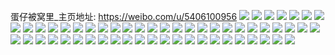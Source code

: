 蛋仔被窝里_主页地址: https://weibo.com/u/5406100956 
![](https://wx4.sinaimg.cn/mw2000/005TRrOIly1h926mjhn80j30u01hc48h.jpg) 
![](https://wx4.sinaimg.cn/mw2000/005TRrOIly1h926mlzdfgj30u01sywkj.jpg) 
![](https://wx4.sinaimg.cn/mw2000/005TRrOIly1h926mmlkjbj30u00u0jzd.jpg) 
![](https://wx4.sinaimg.cn/mw2000/005TRrOIly1h8r6ae91ncj30k00zktbf.jpg) 
![](https://wx4.sinaimg.cn/mw2000/005TRrOIly1h8r6aeg0faj30t112qgqs.jpg) 
![](https://wx4.sinaimg.cn/mw2000/005TRrOIly1h8r6ae35x1j30u01400x7.jpg) 
![](https://wx4.sinaimg.cn/mw2000/005TRrOIly1h8km27mm1yj31400u0n1v.jpg) 
![](https://wx4.sinaimg.cn/mw2000/005TRrOIly1h8km2822bjj30u00u079c.jpg) 
![](https://wx4.sinaimg.cn/mw2000/005TRrOIly1h8km27fnk7j30u0140aif.jpg) 
![](https://wx4.sinaimg.cn/mw2000/005TRrOIly1h8km28du2qj30u0140dpq.jpg) 
![](https://wx4.sinaimg.cn/mw2000/005TRrOIly1h8km28ny8mj30u0140wm6.jpg) 
![](https://wx4.sinaimg.cn/mw2000/005TRrOIly1h84gv31ss8j31410u0gss.jpg) 
![](https://wx4.sinaimg.cn/mw2000/005TRrOIly1h84gv3fkn4j31410u07ds.jpg) 
![](https://wx4.sinaimg.cn/mw2000/005TRrOIly1h84gv3sbvkj31400u07c1.jpg) 
![](https://wx4.sinaimg.cn/mw2000/005TRrOIly1h84gv43iarj31400u0aic.jpg) 
![](https://wx4.sinaimg.cn/mw2000/005TRrOIly1h84gv2ujxmj31900u0qbo.jpg) 
![](https://wx4.sinaimg.cn/mw2000/005TRrOIly1h84gv4b6fuj31400u0ahx.jpg) 
![](https://wx4.sinaimg.cn/mw2000/005TRrOIly1h84gv4l5bij31400u0tg8.jpg) 
![](https://wx4.sinaimg.cn/mw2000/005TRrOIly1h84gv56jqdj31400u0wly.jpg) 
![](https://wx4.sinaimg.cn/mw2000/005TRrOIly1h84gv8vza2j31410u07ev.jpg) 
![](https://wx4.sinaimg.cn/mw2000/005TRrOIly1h81mpvj82jj30m80eumym.jpg) 
![](https://wx4.sinaimg.cn/mw2000/005TRrOIly1h81mpv1q7rj30m80eujsn.jpg) 
![](https://wx4.sinaimg.cn/mw2000/005TRrOIly1h81mpsogxkj30u01407df.jpg) 
![](https://wx4.sinaimg.cn/mw2000/005TRrOIly1h81mptoihjj30u019on34.jpg) 
![](https://wx4.sinaimg.cn/mw2000/005TRrOIly1h81mpswp39j30u0140tdo.jpg) 
![](https://wx4.sinaimg.cn/mw2000/005TRrOIly1h81mpvs6usj31400u0wqq.jpg) 
![](https://wx4.sinaimg.cn/mw2000/005TRrOIly1h7owemmhvxj30u00u0gt7.jpg) 
![](https://wx4.sinaimg.cn/mw2000/005TRrOIly1h7owemdjsvj30u00u0wlv.jpg) 
![](https://wx4.sinaimg.cn/mw2000/005TRrOIly1h7owemvga3j30u00u010b.jpg) 
![](https://wx4.sinaimg.cn/mw2000/005TRrOIly1h7kz4pvypbj30u01hcn3u.jpg) 
![](https://wx4.sinaimg.cn/mw2000/005TRrOIly1h7kz4q72mfj30u01hcq8h.jpg) 
![](https://wx4.sinaimg.cn/mw2000/005TRrOIly1h7kz4qlvjzj30u01407er.jpg) 
![](https://wx4.sinaimg.cn/mw2000/005TRrOIly1h7kz4qwq0dj30wi0f1taj.jpg) 
![](https://wx4.sinaimg.cn/mw2000/005TRrOIly1h7bii53ymzj30u0140abl.jpg) 
![](https://wx4.sinaimg.cn/mw2000/005TRrOIly1h7bii4oxujj30u0140wk3.jpg) 
![](https://wx4.sinaimg.cn/mw2000/005TRrOIly1h7b1qq3lypj30wi0iodhw.jpg) 
![](https://wx4.sinaimg.cn/mw2000/005TRrOIly1h77lckw4daj30wi09djsk.jpg) 
![](https://wx4.sinaimg.cn/mw2000/005TRrOIly1h69smfvb9sj30u00u0jsd.jpg) 
![](https://wx4.sinaimg.cn/mw2000/005TRrOIly1h5znd4cp6yj30u012p3zv.jpg) 
![](https://wx4.sinaimg.cn/mw2000/005TRrOIly1h5znd4mry5j30u012p75n.jpg) 
![](https://wx4.sinaimg.cn/mw2000/005TRrOIly1h5kiwkrxb0j30u00u0wjj.jpg) 
![](https://wx4.sinaimg.cn/mw2000/005TRrOIgy1h5dhmrc5czj30k00zkaei.jpg) 
![](https://wx4.sinaimg.cn/mw2000/005TRrOIgy1h5dhnd96xhj30wi1yc4qp.jpg) 
![](https://wx4.sinaimg.cn/mw2000/005TRrOIgy1h5dhndz3myj30k00zkq6g.jpg) 
![](https://wx4.sinaimg.cn/mw2000/005TRrOIly1h4kgm2n5iqj30tz18zdpi.jpg) 
![](https://wx4.sinaimg.cn/mw2000/005TRrOIly1h25d6i3p9lj30wi1nz4f9.jpg) 
![](https://wx4.sinaimg.cn/mw2000/005TRrOIly1h25d6hap4cj30wi1ych79.jpg) 
![](https://wx4.sinaimg.cn/mw2000/005TRrOIly1h25d6ic9b2j30wi0jaq6o.jpg) 
![](https://wx4.sinaimg.cn/mw2000/005TRrOIly1gqpsbw6g5gj33s051c4qv.jpg) 
![](https://wx4.sinaimg.cn/mw2000/005TRrOIly1gqpsby2ajij33s051cx6t.jpg) 
![](https://wx4.sinaimg.cn/mw2000/005TRrOIly1gqpsc0epd6j32dc35sx6u.jpg) 
![](https://wx4.sinaimg.cn/mw2000/005TRrOIly1gqpsc2iwvoj33s051ce87.jpg) 
![](https://wx4.sinaimg.cn/mw2000/005TRrOIly1gpa1woa0wij31w21w2e83.jpg) 
![](https://wx4.sinaimg.cn/mw2000/005TRrOIly1gpa1wuko3gj335s35s1l5.jpg) 
![](https://wx4.sinaimg.cn/mw2000/005TRrOIly1gpa1wxmvq4j335s35s1l6.jpg) 
